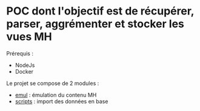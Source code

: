 # POC dont l'objectif est de récupérer, parser, aggrémenter et stocker les vues MH

Prérequis : 
* NodeJs 
* Docker

Le projet se compose de 2 modules :
* [emul](/emul/README.md) : émulation du contenu MH
* [scripts](/scripts/README.md) : import des données en base

